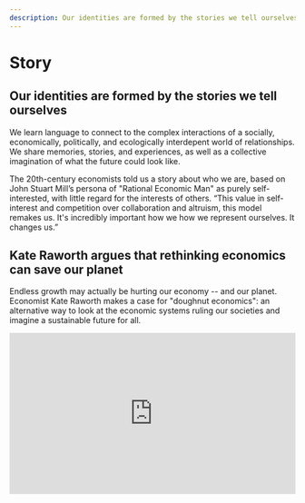 ```yaml
---
description: Our identities are formed by the stories we tell ourselves
---
```


# Story

## Our identities are formed by the stories we tell ourselves

We learn language to connect to the complex interactions of a socially, economically, politically, and ecologically interdepent world of relationships. We share memories, stories, and experiences, as well as a collective imagination of what the future could look like.

The 20th-century economists told us a story about who we are, based on John Stuart Mill’s persona of "Rational Economic Man" as purely self-interested, with little regard for the interests of others. “This value in self-interest and competition over collaboration and altruism, this model remakes us. It's incredibly important how we how we represent ourselves. It changes us.”

## Kate Raworth argues that rethinking economics can save our planet

Endless growth may actually be hurting our economy -- and our planet. Economist Kate Raworth makes a case for "doughnut economics": an alternative way to look at the economic systems ruling our societies and imagine a sustainable future for all.

<div style="max-width:854px"><div style="position:relative;height:0;padding-bottom:56.25%"><iframe src="https://embed.ted.com/talks/the_ted_interview_kate_raworth_argues_that_rethinking_economics_can_save_our_planet" width="854" height="480" style="position:absolute;left:0;top:0;width:100%;height:100%" frameborder="0" scrolling="no" allowfullscreen></iframe></div></div>
